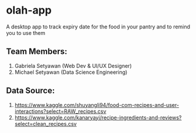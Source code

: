 # olah-app
A desktop app to track expiry date for the food in your pantry and to remind you to use them 

## Team Members:
1. Gabriela Setyawan (Web Dev & UI/UX Designer)
2. Michael Setyawan (Data Science Engineering)

## Data Source:
1. https://www.kaggle.com/shuyangli94/food-com-recipes-and-user-interactions?select=RAW_recipes.csv
2. https://www.kaggle.com/kanaryayi/recipe-ingredients-and-reviews?select=clean_recipes.csv

